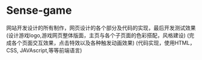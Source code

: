 # Sense-game
网站开发设计的所有制作，网页设计的各个部分及代码的实现，最后开发测试效果 (设计游戏logo,游戏网页整体版面，主页与各个子页面的色彩搭配，风格建设) (完成各个页面交互效果，点击特效以及各种触发动画效果) (代码实现，使用HTML，CSS, JAVAscript,等等前端语言)
